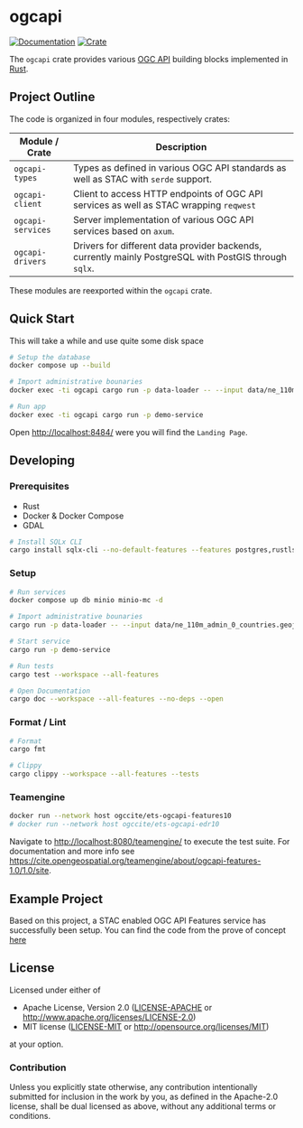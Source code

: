# ogcapi

[![Documentation](https://docs.rs/ogcapi/badge.svg)](https://docs.rs/ogcapi)
[![Crate](https://img.shields.io/crates/v/ogcapi.svg)](https://crates.io/crates/ogcapi)

The `ogcapi` crate provides various [OGC API](https://ogcapi.ogc.org/) building blocks implemented in [Rust](https://www.rust-lang.org/).


## Project Outline

The code is organized in four modules, respectively crates:

| Module / Crate    | Description     |
| ----------------- | --------------- |
| `ogcapi-types`    | Types as defined in various OGC API standards as well as STAC with `serde` support. |
| `ogcapi-client`   | Client to access HTTP endpoints of OGC API services as well as STAC wrapping `reqwest` |
| `ogcapi-services` | Server implementation of various OGC API services based on `axum`. |
| `ogcapi-drivers`  | Drivers for different data provider backends, currently mainly PostgreSQL with PostGIS through `sqlx`. |

These modules are reexported within the `ogcapi` crate.

## Quick Start

This will take a while and use quite some disk space

```bash
# Setup the database
docker compose up --build

# Import administrative bounaries
docker exec -ti ogcapi cargo run -p data-loader -- --input data/ne_110m_admin_0_countries.geojson --collection countries

# Run app
docker exec -ti ogcapi cargo run -p demo-service
```

Open <http://localhost:8484/> were you will find the `Landing Page`.

## Developing

### Prerequisites

- Rust
- Docker & Docker Compose
- GDAL

```bash
# Install SQLx CLI
cargo install sqlx-cli --no-default-features --features postgres,rustls
```

### Setup

```bash
# Run services
docker compose up db minio minio-mc -d

# Import administrative bounaries
cargo run -p data-loader -- --input data/ne_110m_admin_0_countries.geojson --collection countries

# Start service 
cargo run -p demo-service

# Run tests
cargo test --workspace --all-features

# Open Documentation
cargo doc --workspace --all-features --no-deps --open
```

### Format / Lint

```bash
# Format
cargo fmt

# Clippy
cargo clippy --workspace --all-features --tests
```

### Teamengine

```bash
docker run --network host ogccite/ets-ogcapi-features10
# docker run --network host ogccite/ets-ogcapi-edr10
```

Navigate to <http://localhost:8080/teamengine/> to execute the test suite. For documentation and more info see <https://cite.opengeospatial.org/teamengine/about/ogcapi-features-1.0/1.0/site>.

## Example Project

Based on this project, a STAC enabled OGC API Features service has successfully been setup. You can find the code from the prove of concept [here](https://github.com/camptocamp/oapi-poc)

## License

Licensed under either of

- Apache License, Version 2.0 ([LICENSE-APACHE](LICENSE-APACHE) or <http://www.apache.org/licenses/LICENSE-2.0>)
- MIT license ([LICENSE-MIT](LICENSE-MIT) or <http://opensource.org/licenses/MIT>)

at your option.

### Contribution

Unless you explicitly state otherwise, any contribution intentionally submitted for inclusion in the work by you, as defined in the Apache-2.0 license, shall be dual licensed as above, without any additional terms or conditions.
